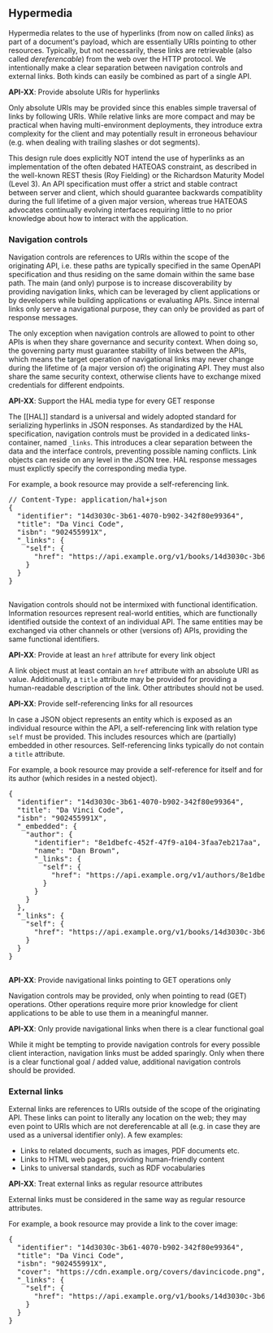 ## Hypermedia

Hypermedia relates to the use of hyperlinks (from now on called _links_) as part of a document's payload, which are essentially URIs pointing to other resources. Typically, but not necessarily, these links are retrievable (also called _dereferencable_) from the web over the HTTP protocol. We intentionally make a clear separation between navigation controls and external links. Both kinds can easily be combined as part of a single API.

<div class="rule" id="api-xx">
  <p class="rulelab"><strong>API-XX</strong>: Provide absolute URIs for hyperlinks</p>
  <p>Only absolute URIs may be provided since this enables simple traversal of links by following URIs. While relative links are more compact and may be practical when having multi-environment deployments, they introduce extra complexity for the client and may potentially result in erroneous behaviour (e.g. when dealing with trailing slashes or dot segments).</p>
</div>

<p class="note">This design rule does explicitly NOT intend the use of hyperlinks as an implementation of the often debated HATEOAS constraint, as described in the well-known REST thesis (Roy Fielding) or the Richardson Maturity Model (Level 3). An API specification must offer a strict and stable contract between server and client, which should guarantee backwards compatiblity during the full lifetime of a given major version, whereas true HATEOAS advocates continually evolving interfaces requiring little to no prior knowledge about how to interact with the application.</p>

### Navigation controls

Navigation controls are references to URIs within the scope of the originating API, i.e. these paths are typically specified in the same OpenAPI specification and thus residing on the same domain within the same base path. The main (and only) purpose is to increase discoverability by providing navigation links, which can be leveraged by client applications or by developers while building applications or evaluating APIs. Since internal links only serve a navigational purpose, they can only be provided as part of response messages.

<p class="note">The only exception when navigation controls are allowed to point to other APIs is when they share governance and security context. When doing so, the governing party must guarantee stability of links between the APIs, which means the target operation of navigational links may never change during the lifetime of (a major version of) the originating API. They must also share the same security context, otherwise clients have to exchange mixed credentials for different endpoints.</p>

<div class="rule" id="api-xx">
  <p class="rulelab"><strong>API-XX</strong>: Support the HAL media type for every GET response</p>
  <p>The [[HAL]] standard is a universal and widely adopted standard for serializing hyperlinks in JSON responses. As standardized by the HAL specification, navigation controls must be provided in a dedicated links-container, named <code>_links</code>. This introduces a clear separation between the data and the interface controls, preventing possible naming conflicts. Link objects can reside on any level in the JSON tree. HAL response messages must explictly specify the corresponding media type.</p>
  <div class="example">
    <p>For example, a book resource may provide a self-referencing link.</p>
    <pre>
// Content-Type: application/hal+json
{
  "identifier": "14d3030c-3b61-4070-b902-342f80e99364",
  "title": "Da Vinci Code",
  "isbn": "902455991X",
  "_links": {
    "self": {
      "href": "https://api.example.org/v1/books/14d3030c-3b61-4070-b902-342f80e99364"
    }
  }
}
    </pre>
  </div>
</div>

<p class="note">Navigation controls should not be intermixed with functional identification. Information resources represent real-world entities, which are functionally identified outside the context of an individual API. The same entities may be exchanged via other channels or other (versions of) APIs, providing the same functional identifiers.</p>

<div class="rule" id="api-xx">
  <p class="rulelab"><strong>API-XX</strong>: Provide at least an <code>href</code> attribute for every link object</p>
  <p>A link object must at least contain an <code>href</code> attribute with an absolute URI as value. Additionally, a <code>title</code> attribute may be provided for providing a human-readable description of the link. Other attributes should not be used.</p>
</div>

<div class="rule" id="api-xx">
  <p class="rulelab"><strong>API-XX</strong>: Provide self-referencing links for all resources</p>
  <p>In case a JSON object represents an entity which is exposed as an individual resource within the API, a self-referencing link with relation type <code>self</code> must be provided. This includes resources which are (partially) embedded in other resources. Self-referencing links typically do not contain a <code>title</code> attribute.</p>
  <div class="example">
    <p>For example, a book resource may provide a self-reference for itself and for its author (which resides in a nested object).</p>
    <pre>
{
  "identifier": "14d3030c-3b61-4070-b902-342f80e99364",
  "title": "Da Vinci Code",
  "isbn": "902455991X",
  "_embedded": {
    "author": {
      "identifier": "8e1dbefc-452f-47f9-a104-3faa7eb217aa",
      "name": "Dan Brown",
      "_links": {
        "self": {
          "href": "https://api.example.org/v1/authors/8e1dbefc-452f-47f9-a104-3faa7eb217aa",
        }
      }
    }
  },
  "_links": {
    "self": {
      "href": "https://api.example.org/v1/books/14d3030c-3b61-4070-b902-342f80e99364"
    }
  }
}
    </pre>
  </div>
</div>

<div class="rule" id="api-xx">
  <p class="rulelab"><strong>API-XX</strong>: Provide navigational links pointing to GET operations only</p>
  <p>Navigation controls may be provided, only when pointing to read (GET) operations. Other operations require more prior knowledge for client applications to be able to use them in a meaningful manner.</p>
</div>

<div class="rule" id="api-xx">
  <p class="rulelab"><strong>API-XX</strong>: Only provide navigational links when there is a clear functional goal</p>
  <p>While it might be tempting to provide navigation controls for every possible client interaction, navigation links must be added sparingly. Only when there is a clear functional goal / added value, additional navigation controls should be provided.</p>
</div>

### External links

External links are references to URIs outside of the scope of the originating API. These links can point to literally any location on the web; they may even point to URIs which are not dereferencable at all (e.g. in case they are used as a universal identifier only). A few examples:

- Links to related documents, such as images, PDF documents etc.
- Links to HTML web pages, providing human-friendly content
- Links to universal standards, such as RDF vocabularies

<div class="rule" id="api-xx">
  <p class="rulelab"><strong>API-XX</strong>: Treat external links as regular resource attributes</p>
  <p>External links must be considered in the same way as regular resource attributes.</p>
  <div class="example">
    <p>For example, a book resource may provide a link to the cover image:</p>
    <pre>
{
  "identifier": "14d3030c-3b61-4070-b902-342f80e99364",
  "title": "Da Vinci Code",
  "isbn": "902455991X",
  "cover": "https://cdn.example.org/covers/davincicode.png",
  "_links": {
    "self": {
      "href": "https://api.example.org/v1/books/14d3030c-3b61-4070-b902-342f80e99364"
    }
  }
}
    </pre>
</div>
